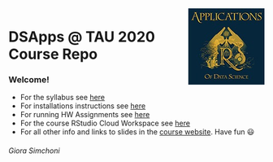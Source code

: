 <img src="DSApps_logo_small.jpg" align="right" />

# DSApps @ TAU 2020 Course Repo

### Welcome!

* For the syllabus see [here](Apps_of_DS_syllabus.pdf)
* For installations instructions see [here](Apps_of_DS_installations.pdf)
* For running HW Assignments see [here](Apps_of_DS_HW.pdf)
* For the course RStudio Cloud Workspace see [here](https://rstudio.cloud/spaces/53391/join?access_code=%2BbJf2rOUHoqYTmNTNHqAwXUehBgvPL18R7uxksJB)
* For all other info and links to slides in the [course website](https://dsapps-2020.github.io/Class_Slides). Have fun :smiley:

###### Giora Simchoni